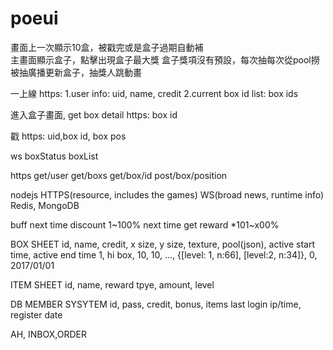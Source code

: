 # poeui

畫面上一次顯示10盒，被戳完或是盒子過期自動補<br>
主畫面顯示盒子，點擊出現盒子最大獎
盒子獎項沒有預設，每次抽每次從pool撈
被抽廣播更新盒子，抽獎人跳動畫

一上線
https:
1.user info: uid, name, credit
2.current box id list: box ids

進入盒子畫面, get box detail
https: box id

戳
https: uid,box id, box pos

ws
boxStatus
boxList

https
get/user
get/boxs
get/box/id
post/box/position

nodejs
HTTPS(resource, includes the games)
WS(broad news, runtime info)
Redis, MongoDB

buff
next time discount 1~100%
next time get reward *101~x00%

BOX SHEET
id, name, credit, x size, y size, texture, pool(json), active start time, active end time
1, hi box, 10, 10, ...,
 {[level: 1, n:66], [level:2, n:34]},
0, 2017/01/01

ITEM SHEET
id, name, reward tpye, amount, level

DB
MEMBER SYSYTEM
id, pass, credit, bonus, items
last login ip/time, register date

AH, INBOX,ORDER
